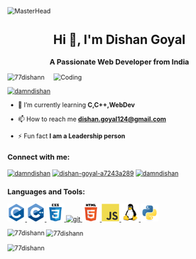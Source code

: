 ![MasterHead](https://steamuserimages-a.akamaihd.net/ugc/94976727961336051/0807F669892C401BA9C1570B4C71CEAD8B20C116/?imw=5000&imh=5000&ima=fit&impolicy=Letterbox&imcolor=%23000000&letterbox=false)
<h1 align="center">Hi 👋, I'm Dishan Goyal</h1>
<h3 align="center">A Passionate Web Developer from India</h3>
<img align="right" alt="Coding" width="400" src="https://media3.giphy.com/media/v1.Y2lkPTc5MGI3NjExdWk1amVqMHNjdXFrem15aW8wdzlkZjZqd253Y3hkN3l6ZGY5cnkwMSZlcD12MV9pbnRlcm5hbF9naWZfYnlfaWQmY3Q9Zw/Rpl1sod1vCXK0L2SUN/giphy.gif">

<p align="left"> <img src="https://komarev.com/ghpvc/?username=77dishann&label=Profile%20views&color=0e75b6&style=flat" alt="77dishann" /> </p>

<p align="left"> <a href="https://twitter.com/damndishan" target="blank"><img src="https://img.shields.io/twitter/follow/damndishan?logo=twitter&style=for-the-badge" alt="damndishan" /></a> </p>

- 🌱 I’m currently learning **C,C++,WebDev**

- 📫 How to reach me **dishan.goyal124@gmail.com**

- ⚡ Fun fact **I am a Leadership person**

<h3 align="left">Connect with me:</h3>
<p align="left">
<a href="https://twitter.com/damndishan" target="blank"><img align="center" src="https://raw.githubusercontent.com/rahuldkjain/github-profile-readme-generator/master/src/images/icons/Social/twitter.svg" alt="damndishan" height="30" width="40" /></a>
<a href="https://linkedin.com/in/dishan-goyal-a7243a289" target="blank"><img align="center" src="https://raw.githubusercontent.com/rahuldkjain/github-profile-readme-generator/master/src/images/icons/Social/linked-in-alt.svg" alt="dishan-goyal-a7243a289" height="30" width="40" /></a>
<a href="https://instagram.com/damndishan" target="blank"><img align="center" src="https://raw.githubusercontent.com/rahuldkjain/github-profile-readme-generator/master/src/images/icons/Social/instagram.svg" alt="damndishan" height="30" width="40" /></a>
</p>

<h3 align="left">Languages and Tools:</h3>
<p align="left"> <a href="https://www.cprogramming.com/" target="_blank" rel="noreferrer"> <img src="https://raw.githubusercontent.com/devicons/devicon/master/icons/c/c-original.svg" alt="c" width="40" height="40"/> </a> <a href="https://www.w3schools.com/cpp/" target="_blank" rel="noreferrer"> <img src="https://raw.githubusercontent.com/devicons/devicon/master/icons/cplusplus/cplusplus-original.svg" alt="cplusplus" width="40" height="40"/> </a> <a href="https://www.w3schools.com/css/" target="_blank" rel="noreferrer"> <img src="https://raw.githubusercontent.com/devicons/devicon/master/icons/css3/css3-original-wordmark.svg" alt="css3" width="40" height="40"/> </a> <a href="https://git-scm.com/" target="_blank" rel="noreferrer"> <img src="https://www.vectorlogo.zone/logos/git-scm/git-scm-icon.svg" alt="git" width="40" height="40"/> </a> <a href="https://www.w3.org/html/" target="_blank" rel="noreferrer"> <img src="https://raw.githubusercontent.com/devicons/devicon/master/icons/html5/html5-original-wordmark.svg" alt="html5" width="40" height="40"/> </a> <a href="https://developer.mozilla.org/en-US/docs/Web/JavaScript" target="_blank" rel="noreferrer"> <img src="https://raw.githubusercontent.com/devicons/devicon/master/icons/javascript/javascript-original.svg" alt="javascript" width="40" height="40"/> </a> <a href="https://www.linux.org/" target="_blank" rel="noreferrer"> <img src="https://raw.githubusercontent.com/devicons/devicon/master/icons/linux/linux-original.svg" alt="linux" width="40" height="40"/> </a> <a href="https://www.python.org" target="_blank" rel="noreferrer"> <img src="https://raw.githubusercontent.com/devicons/devicon/master/icons/python/python-original.svg" alt="python" width="40" height="40"/> </a> </p>

<p><img align="left" src="https://github-readme-stats.vercel.app/api/top-langs?username=77dishann&show_icons=true&locale=en&layout=compact&theme=tokyonight" alt="77dishann" /></p>

<p>&nbsp;<img align="center" src="https://github-readme-stats.vercel.app/api?username=77dishann&show_icons=true&locale=en&theme=tokyonight" alt="77dishann" /></p>

<p><img align="center" src="https://github-readme-streak-stats.herokuapp.com/?user=77dishann&&theme=tokyonight" alt="77dishann" /></p>
